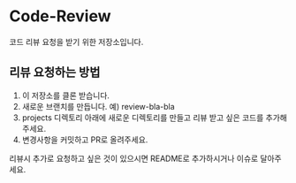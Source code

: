 # Code-Review

코드 리뷰 요청을 받기 위한 저장소입니다.

## 리뷰 요청하는 방법
1. 이 저장소를 클론 받습니다.
2. 새로운 브랜치를 만듭니다. 예) review-bla-bla
3. projects 디렉토리 아래에 새로운 디렉토리를 만들고 리뷰 받고 싶은 코드를 추가해주세요.
4. 변경사항을 커밋하고 PR로 올려주세요.

리뷰시 추가로 요청하고 싶은 것이 있으시면 README로 추가하시거나 이슈로 달아주세요.

